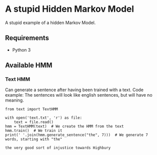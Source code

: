 # A stupid Hidden Markov Model

A stupid example of a hidden Markov Model.

## Requirements

+ Python 3

## Available HMM

### Text HMM

Can generate a sentence after having been trained with a text. Code example:
The sentences will look like english sentences, but will have no meaning.

```
from text import TextHMM

with open('text.txt', 'r') as file:
    text = file.read()
hmm = TextHMM(text)  # We create the HMM from the text
hmm.train()  # We train it
print(' '.join(hmm.generate_sentence("the", 7)))  # We generate 7 words, starting with "the"

```

```
the very good sort of injustice towards Highbury
```